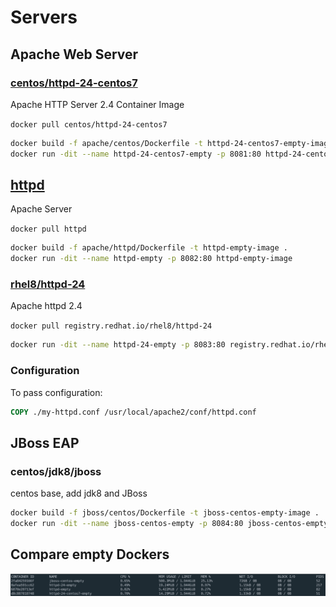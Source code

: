 Servers
================================================================================

Apache Web Server
--------------------------------------------------------------------------------

### [centos/httpd-24-centos7](https://hub.docker.com/r/centos/httpd-24-centos7/)
Apache HTTP Server 2.4 Container Image

`docker pull centos/httpd-24-centos7`


```bash
docker build -f apache/centos/Dockerfile -t httpd-24-centos7-empty-image .
docker run -dit --name httpd-24-centos7-empty -p 8081:80 httpd-24-centos7-empty-image
```

## [httpd](https://hub.docker.com/_/httpd)
Apache Server

`docker pull httpd`


```bash
docker build -f apache/httpd/Dockerfile -t httpd-empty-image .
docker run -dit --name httpd-empty -p 8082:80 httpd-empty-image
```

### [rhel8/httpd-24](https://catalog.redhat.com/software/containers/detail/5ba0addbbed8bd6ee819856a?container-tabs=overview&gti-tabs=red-hat-login)
Apache httpd 2.4

`docker pull registry.redhat.io/rhel8/httpd-24`


```bash
docker run -dit --name httpd-24-empty -p 8083:80 registry.redhat.io/rhel8/httpd-24
```
### Configuration
To pass configuration:

```dockerfile
COPY ./my-httpd.conf /usr/local/apache2/conf/httpd.conf
```


JBoss EAP
--------------------------------------------------------------------------------

### centos/jdk8/jboss
centos base, add jdk8 and JBoss
```bash
docker build -f jboss/centos/Dockerfile -t jboss-centos-empty-image .
docker run -dit --name jboss-centos-empty -p 8084:80 jboss-centos-empty-image
```

Compare empty Dockers
--------------------------------------------------------------------------------
![comp_empty_dockders](./empty-server-stats.png)
